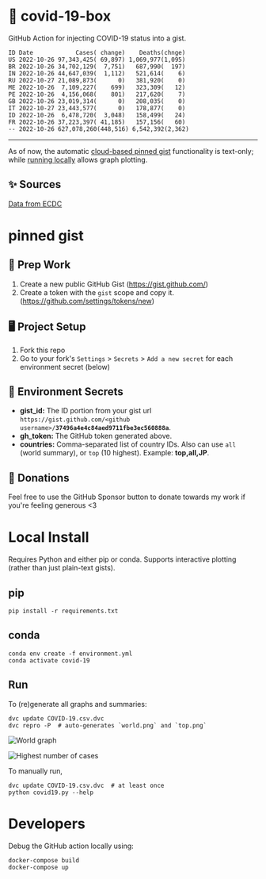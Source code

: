 # 🏥 covid-19-box

GitHub Action for injecting COVID-19 status into a gist.

```
ID Date            Cases( change)    Deaths(chnge)
US 2022-10-26 97,343,425( 69,897) 1,069,977(1,095)
BR 2022-10-26 34,702,129(  7,751)   687,990(  197)
IN 2022-10-26 44,647,039(  1,112)   521,614(    6)
RU 2022-10-27 21,089,873(      0)   381,920(    0)
ME 2022-10-26  7,109,227(    699)   323,309(   12)
PE 2022-10-26  4,156,068(    801)   217,620(    7)
GB 2022-10-26 23,019,314(      0)   208,035(    0)
IT 2022-10-27 23,443,577(      0)   178,877(    0)
ID 2022-10-26  6,478,720(  3,048)   158,499(   24)
FR 2022-10-26 37,223,397( 41,185)   157,156(   60)
-- 2022-10-26 627,078,260(448,516) 6,542,392(2,362)
```

---

As of now, the automatic [cloud-based pinned gist](#pinned-gist) functionality is text-only;
while [running locally](#local-install) allows graph plotting.

## ✨ Sources

[Data from ECDC](https://www.ecdc.europa.eu/en/publications-data/download-todays-data-geographic-distribution-covid-19-cases-worldwide)

# pinned gist

## 🎒 Prep Work
1. Create a new public GitHub Gist (https://gist.github.com/)
1. Create a token with the `gist` scope and copy it. (https://github.com/settings/tokens/new)

## 🖥 Project Setup
1. Fork this repo
1. Go to your fork's `Settings` > `Secrets` > `Add a new secret` for each environment secret (below)

## 🤫 Environment Secrets
- **gist_id:** The ID portion from your gist url `https://gist.github.com/<github username>/`**`37496a4e4c84aed9711fbe3ec560888a`**.
- **gh_token:** The GitHub token generated above.
- **countries:** Comma-separated list of country IDs. Also can use `all` (world summary), or `top` (10 highest). Example: **top,all,JP**.

## 💸 Donations

Feel free to use the GitHub Sponsor button to donate towards my work if you're feeling generous <3

# Local Install

Requires Python and either pip or conda. Supports interactive plotting (rather than just plain-text gists).

## pip

```
pip install -r requirements.txt
```

## conda

```
conda env create -f environment.yml
conda activate covid-19
```

## Run

To (re)generate all graphs and summaries:

```
dvc update COVID-19.csv.dvc
dvc repro -P  # auto-generates `world.png` and `top.png`
```

![World graph](world.png)

![Highest number of cases](top.png)

To manually run,

```
dvc update COVID-19.csv.dvc  # at least once
python covid19.py --help
```

# Developers

Debug the GitHub action locally using:

```
docker-compose build
docker-compose up
```
